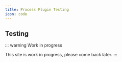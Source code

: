 ```yaml
---
title: Process Plugin Testing
icon: code
---
```


## Testing

::: warning Work in progress

This site is work in progress, please come back later.
:::